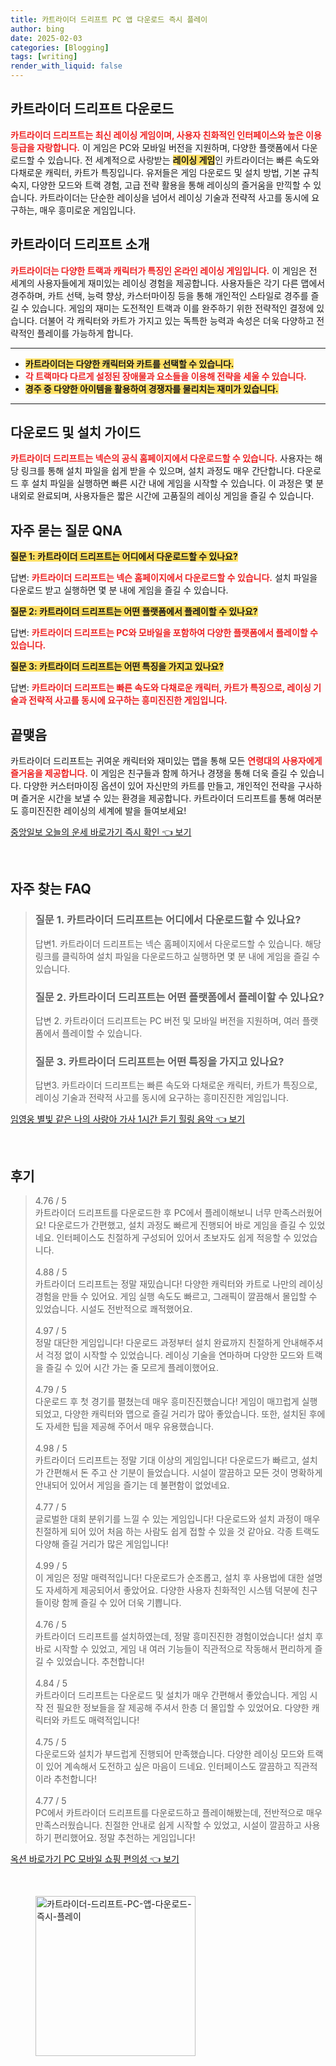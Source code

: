 ```yaml
---
title: 카트라이더 드리프트 PC 앱 다운로드 즉시 플레이
author: bing
date: 2025-02-03
categories: [Blogging]
tags: [writing]
render_with_liquid: false
---
```



<h2 id='카트라이더-드리프트-다운로드'>카트라이더 드리프트 다운로드</h2>

<p><b><span style="color: #ee2323;">카트라이더 드리프트는 최신 레이싱 게임이며, 사용자 친화적인 인터페이스와 높은 이용 등급을 자랑합니다.</span></b> 이 게임은 PC와 모바일 버전을 지원하며, 다양한 플랫폼에서 다운로드할 수 있습니다. 전 세계적으로 사랑받는 <b><span style="background-color: #ffe066;">레이싱 게임</span></b>인 카트라이더는 빠른 속도와 다채로운 캐릭터, 카트가 특징입니다. 유저들은 게임 다운로드 및 설치 방법, 기본 규칙 숙지, 다양한 모드와 트랙 경험, 고급 전략 활용을 통해 레이싱의 즐거움을 만끽할 수 있습니다. 카트라이더는 단순한 레이싱을 넘어서 레이싱 기술과 전략적 사고를 동시에 요구하는, 매우 흥미로운 게임입니다.</p>

<h2 id='카트라이더-드리프트-소개'>카트라이더 드리프트 소개</h2>

<p><b><span style="color: #ee2323;">카트라이더는 다양한 트랙과 캐릭터가 특징인 온라인 레이싱 게임입니다.</span></b> 이 게임은 전 세계의 사용자들에게 재미있는 레이싱 경험을 제공합니다. 사용자들은 각기 다른 맵에서 경주하며, 카트 선택, 능력 향상, 카스터마이징 등을 통해 개인적인 스타일로 경주를 즐길 수 있습니다. 게임의 재미는 도전적인 트랙과 이를 완주하기 위한 전략적인 결정에 있습니다. 더불어 각 캐릭터와 카트가 가지고 있는 독특한 능력과 속성은 더욱 다양하고 전략적인 플레이를 가능하게 합니다.</p>

<hr />

<ul>
    <li><b><span style="background-color: #ffe066;">카트라이더는 다양한 캐릭터와 카트를 선택할 수 있습니다.</span></b></li>
    <li><b><span style="color: #ee2323;">각 트랙마다 다르게 설정된 장애물과 요소들을 이용해 전략을 세울 수 있습니다.</span></b></li>
    <li><b><span style="background-color: #ffe066;">경주 중 다양한 아이템을 활용하여 경쟁자를 물리치는 재미가 있습니다.</span></b></li>
</ul>

<hr />

<h2 id='다운로드-및-설치-가이드'>다운로드 및 설치 가이드</h2>

<p><b><span style="color: #ee2323;">카트라이더 드리프트는 넥슨의 공식 홈페이지에서 다운로드할 수 있습니다.</span></b> 사용자는 해당 링크를 통해 설치 파일을 쉽게 받을 수 있으며, 설치 과정도 매우 간단합니다. 다운로드 후 설치 파일을 실행하면 빠른 시간 내에 게임을 시작할 수 있습니다. 이 과정은 몇 분 내외로 완료되며, 사용자들은 짧은 시간에 고품질의 레이싱 게임을 즐길 수 있습니다.</p>

<h2 id='자주-묻는-질문-FAQ'>자주 묻는 질문 QNA</h2>

<p><b><span style="background-color: #ffe066;">질문 1: 카트라이더 드리프트는 어디에서 다운로드할 수 있나요?</span></b></p>

<p>답변: <b><span style="color: #ee2323;">카트라이더 드리프트는 넥슨 홈페이지에서 다운로드할 수 있습니다.</span></b> 설치 파일을 다운로드 받고 실행하면 몇 분 내에 게임을 즐길 수 있습니다.</p>

<p><b><span style="background-color: #ffe066;">질문 2: 카트라이더 드리프트는 어떤 플랫폼에서 플레이할 수 있나요?</span></b></p>

<p>답변: <b><span style="color: #ee2323;">카트라이더 드리프트는 PC와 모바일을 포함하여 다양한 플랫폼에서 플레이할 수 있습니다.</span></b></p>

<p><b><span style="background-color: #ffe066;">질문 3: 카트라이더 드리프트는 어떤 특징을 가지고 있나요?</span></b></p>

<p>답변: <b><span style="color: #ee2323;">카트라이더 드리프트는 빠른 속도와 다채로운 캐릭터, 카트가 특징으로, 레이싱 기술과 전략적 사고를 동시에 요구하는 흥미진진한 게임입니다.</span></b></p>

<h2 id='끝맺음'>끝맺음</h2>

<p>카트라이더 드리프트는 귀여운 캐릭터와 재미있는 맵을 통해 모든 <b><span style="color: #ee2323;">연령대의 사용자에게 즐거움을 제공합니다.</span></b> 이 게임은 친구들과 함께 하거나 경쟁을 통해 더욱 즐길 수 있습니다. 다양한 커스터마이징 옵션이 있어 자신만의 카트를 만들고, 개인적인 전략을 구사하며 즐거운 시간을 보낼 수 있는 환경을 제공합니다. 카트라이더 드리프트를 통해 여러분도 흥미진진한 레이싱의 세계에 발을 들여보세요!</p>


<p><a class="click-button" title="중앙일보 오늘의 운세 바로가기 즉시 확인" href="https://greenforu.github.io/posts/%EC%A4%91%EC%95%99%EC%9D%BC%EB%B3%B4-%EC%98%A4%EB%8A%98%EC%9D%98-%EC%9A%B4%EC%84%B8-%EB%B0%94%EB%A1%9C%EA%B0%80%EA%B8%B0-%EC%A6%89%EC%8B%9C-%ED%99%95%EC%9D%B8/" rel="dofollow">중앙일보 오늘의 운세 바로가기 즉시 확인 👈 보기</a></p><br>
<h2 id='자주_찾는_FAQ'>자주 찾는 FAQ</h2>
<div itemscope="" itemtype="https://schema.org/FAQPage"> 
<blockquote> 
<div itemscope="" itemprop="mainEntity" itemtype="https://schema.org/Question"> 
<h3 itemprop="name">질문 1. 카트라이더 드리프트는 어디에서 다운로드할 수 있나요?</h3> 
<div itemscope="" itemprop="acceptedAnswer" itemtype="https://schema.org/Answer"> 
<span itemprop="text"> 
<p>답변1. 카트라이더 드리프트는 넥슨 홈페이지에서 다운로드할 수 있습니다. 해당 링크를 클릭하여 설치 파일을 다운로드하고 실행하면 몇 분 내에 게임을 즐길 수 있습니다.</p> 
</span> 
</div> 
</div> 

<div itemscope="" itemprop="mainEntity" itemtype="https://schema.org/Question"> 
<h3 itemprop="name">질문 2. 카트라이더 드리프트는 어떤 플랫폼에서 플레이할 수 있나요?</h3> 
<div itemscope="" itemprop="acceptedAnswer" itemtype="https://schema.org/Answer"> 
<span itemprop="text"> 
<p>답변 2. 카트라이더 드리프트는 PC 버전 및 모바일 버전을 지원하며, 여러 플랫폼에서 플레이할 수 있습니다.</p> 
</span> 
</div> 
</div> 

<div itemscope="" itemprop="mainEntity" itemtype="https://schema.org/Question"> 
<h3 itemprop="name">질문 3. 카트라이더 드리프트는 어떤 특징을 가지고 있나요?</h3> 
<div itemscope="" itemprop="acceptedAnswer" itemtype="https://schema.org/Answer"> 
<span itemprop="text"> 
<p>답변3. 카트라이더 드리프트는 빠른 속도와 다채로운 캐릭터, 카트가 특징으로, 레이싱 기술과 전략적 사고를 동시에 요구하는 흥미진진한 게임입니다.</p> 
</span> 
</div> 
</div> 
</blockquote> 
</div>
<p><a class="click-button" title="임영웅 별빛 같은 나의 사랑아 가사 1시간 듣기 힐링 음악" href="https://greenforu.github.io/posts/%EC%9E%84%EC%98%81%EC%9B%85-%EB%B3%84%EB%B9%9B-%EA%B0%99%EC%9D%80-%EB%82%98%EC%9D%98-%EC%82%AC%EB%9E%91%EC%95%84-%EA%B0%80%EC%82%AC-1%EC%8B%9C%EA%B0%84-%EB%93%A3%EA%B8%B0-%ED%9E%90%EB%A7%81-%EC%9D%8C%EC%95%85/" rel="dofollow">임영웅 별빛 같은 나의 사랑아 가사 1시간 듣기 힐링 음악 👈 보기</a></p><br>
<h2 id='후기'>후기</h2>
<div itemscope itemtype="https://schema.org/Product">
  <blockquote>
  <div itemprop="review" itemscope itemtype="https://schema.org/Review">
      <div itemprop="reviewRating" itemscope itemtype="https://schema.org/Rating"> <span itemprop="ratingValue">4.76</span> / <span itemprop="bestRating">5</span> </div>
      <span itemprop="reviewBody">카트라이더 드리프트를 다운로드한 후 PC에서 플레이해보니 너무 만족스러웠어요! 다운로드가 간편했고, 설치 과정도 빠르게 진행되어 바로 게임을 즐길 수 있었네요. 인터페이스도 친절하게 구성되어 있어서 초보자도 쉽게 적응할 수 있었습니다.</span>
  </div>
  <br>
  <div itemprop="review" itemscope itemtype="https://schema.org/Review">
      <div itemprop="reviewRating" itemscope itemtype="https://schema.org/Rating"> <span itemprop="ratingValue">4.88</span> / <span itemprop="bestRating">5</span> </div>
      <span itemprop="reviewBody">카트라이더 드리프트는 정말 재밌습니다! 다양한 캐릭터와 카트로 나만의 레이싱 경험을 만들 수 있어요. 게임 실행 속도도 빠르고, 그래픽이 깔끔해서 몰입할 수 있었습니다. 시설도 전반적으로 쾌적했어요.</span>
  </div>
  <br>
  <div itemprop="review" itemscope itemtype="https://schema.org/Review">
      <div itemprop="reviewRating" itemscope itemtype="https://schema.org/Rating"> <span itemprop="ratingValue">4.97</span> / <span itemprop="bestRating">5</span> </div>
      <span itemprop="reviewBody">정말 대단한 게임입니다! 다운로드 과정부터 설치 완료까지 친절하게 안내해주셔서 걱정 없이 시작할 수 있었습니다. 레이싱 기술을 연마하며 다양한 모드와 트랙을 즐길 수 있어 시간 가는 줄 모르게 플레이했어요.</span>
  </div>
  <br>
  <div itemprop="review" itemscope itemtype="https://schema.org/Review">
      <div itemprop="reviewRating" itemscope itemtype="https://schema.org/Rating"> <span itemprop="ratingValue">4.79</span> / <span itemprop="bestRating">5</span> </div>
      <span itemprop="reviewBody">다운로드 후 첫 경기를 펼쳤는데 매우 흥미진진했습니다! 게임이 매끄럽게 실행되었고, 다양한 캐릭터와 맵으로 즐길 거리가 많아 좋았습니다. 또한, 설치된 후에도 자세한 팁을 제공해 주어서 매우 유용했습니다.</span>
  </div>
  <br>
  <div itemprop="review" itemscope itemtype="https://schema.org/Review">
      <div itemprop="reviewRating" itemscope itemtype="https://schema.org/Rating"> <span itemprop="ratingValue">4.98</span> / <span itemprop="bestRating">5</span> </div>
      <span itemprop="reviewBody">카트라이더 드리프트는 정말 기대 이상의 게임입니다! 다운로드가 빠르고, 설치가 간편해서 돈 주고 산 기분이 들었습니다. 시설이 깔끔하고 모든 것이 명확하게 안내되어 있어서 게임을 즐기는 데 불편함이 없었네요.</span>
  </div>
  <br>
  <div itemprop="review" itemscope itemtype="https://schema.org/Review">
      <div itemprop="reviewRating" itemscope itemtype="https://schema.org/Rating"> <span itemprop="ratingValue">4.77</span> / <span itemprop="bestRating">5</span> </div>
      <span itemprop="reviewBody">글로벌한 대회 분위기를 느낄 수 있는 게임입니다! 다운로드와 설치 과정이 매우 친절하게 되어 있어 처음 하는 사람도 쉽게 접할 수 있을 것 같아요. 각종 트랙도 다양해 즐길 거리가 많은 게임입니다!</span>
  </div>
  <br>
  <div itemprop="review" itemscope itemtype="https://schema.org/Review">
      <div itemprop="reviewRating" itemscope itemtype="https://schema.org/Rating"> <span itemprop="ratingValue">4.99</span> / <span itemprop="bestRating">5</span> </div>
      <span itemprop="reviewBody">이 게임은 정말 매력적입니다! 다운로드가 순조롭고, 설치 후 사용법에 대한 설명도 자세하게 제공되어서 좋았어요. 다양한 사용자 친화적인 시스템 덕분에 친구들이랑 함께 즐길 수 있어 더욱 기쁩니다.</span>
  </div>
  <br>
  <div itemprop="review" itemscope itemtype="https://schema.org/Review">
      <div itemprop="reviewRating" itemscope itemtype="https://schema.org/Rating"> <span itemprop="ratingValue">4.76</span> / <span itemprop="bestRating">5</span> </div>
      <span itemprop="reviewBody">카트라이더 드리프트를 설치하였는데, 정말 흥미진진한 경험이었습니다! 설치 후 바로 시작할 수 있었고, 게임 내 여러 기능들이 직관적으로 작동해서 편리하게 즐길 수 있었습니다. 추천합니다!</span>
  </div>
  <br>
  <div itemprop="review" itemscope itemtype="https://schema.org/Review">
      <div itemprop="reviewRating" itemscope itemtype="https://schema.org/Rating"> <span itemprop="ratingValue">4.84</span> / <span itemprop="bestRating">5</span> </div>
      <span itemprop="reviewBody">카트라이더 드리프트는 다운로드 및 설치가 매우 간편해서 좋았습니다. 게임 시작 전 필요한 정보들을 잘 제공해 주셔서 한층 더 몰입할 수 있었어요. 다양한 캐릭터와 카트도 매력적입니다!</span>
  </div>
  <br>
  <div itemprop="review" itemscope itemtype="https://schema.org/Review">
      <div itemprop="reviewRating" itemscope itemtype="https://schema.org/Rating"> <span itemprop="ratingValue">4.75</span> / <span itemprop="bestRating">5</span> </div>
      <span itemprop="reviewBody">다운로드와 설치가 부드럽게 진행되어 만족했습니다. 다양한 레이싱 모드와 트랙이 있어 계속해서 도전하고 싶은 마음이 드네요. 인터페이스도 깔끔하고 직관적이라 추천합니다!</span>
  </div>
  <br>
  <div itemprop="review" itemscope itemtype="https://schema.org/Review">
      <div itemprop="reviewRating" itemscope itemtype="https://schema.org/Rating"> <span itemprop="ratingValue">4.77</span> / <span itemprop="bestRating">5</span> </div>
      <span itemprop="reviewBody">PC에서 카트라이더 드리프트를 다운로드하고 플레이해봤는데, 전반적으로 매우 만족스러웠습니다. 친절한 안내로 쉽게 시작할 수 있었고, 시설이 깔끔하고 사용하기 편리했어요. 정말 추천하는 게임입니다!</span>
  </div>
  </blockquote>
</div>
<p><a class="click-button" title="옥션 바로가기 PC 모바일 쇼핑 편의성" href="https://greenforu.github.io/posts/%EC%98%A5%EC%85%98-%EB%B0%94%EB%A1%9C%EA%B0%80%EA%B8%B0-PC-%EB%AA%A8%EB%B0%94%EC%9D%BC-%EC%87%BC%ED%95%91-%ED%8E%B8%EC%9D%98%EC%84%B1/" rel="dofollow">옥션 바로가기 PC 모바일 쇼핑 편의성 👈 보기</a></p><br>
<figure class="image"><img src="https://greenforu.github.io/assets/img/thumbnail/카트라이더-드리프트-PC-앱-다운로드-즉시-플레이.webp" alt="카트라이더-드리프트-PC-앱-다운로드-즉시-플레이" width="256" height="256"></figure>